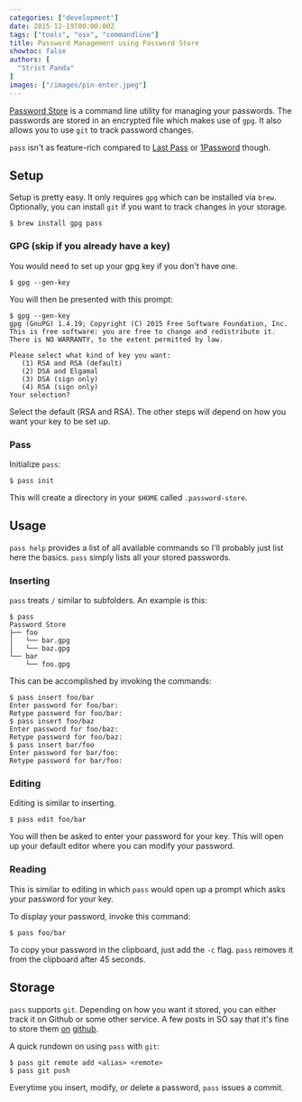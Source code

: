 ```yaml
---
categories: ["development"]
date: 2015-12-19T00:00:00Z
tags: ["tools", "osx", "commandline"]
title: Password Management using Password Store
showtoc: false
authors: [
  "Strict Panda"
]
images: ["/images/pin-enter.jpeg"]
---
```


[Password Store][1] is a command line utility for managing your passwords. The passwords are stored in an encrypted file which makes use of `gpg`. It also allows you to use `git` to track password changes.

`pass` isn't as feature-rich compared to [Last Pass](https://lastpass.com/) or [1Password](https://agilebits.com/onepassword) though.

## Setup

Setup is pretty easy. It only requires `gpg` which can be installed via `brew`. Optionally, you can install `git` if you want to track changes in your storage.

```shell
$ brew install gpg pass
```

### GPG (skip if you already have a key)
You would need to set up your gpg key if you don't have one.

```shell
$ gpg --gen-key
```

You will then be presented with this prompt:

```shell
$ gpg --gen-key
gpg (GnuPG) 1.4.19; Copyright (C) 2015 Free Software Foundation, Inc.
This is free software: you are free to change and redistribute it.
There is NO WARRANTY, to the extent permitted by law.

Please select what kind of key you want:
   (1) RSA and RSA (default)
   (2) DSA and Elgamal
   (3) DSA (sign only)
   (4) RSA (sign only)
Your selection?
```

Select the default (RSA and RSA). The other steps will depend on how you want your key to be set up.

### Pass

Initialize `pass`:

```shell
$ pass init
```

This will create a directory in your `$HOME` called `.password-store`.

## Usage

`pass help` provides a list of all available commands so I'll probably just list here the basics. `pass` simply lists all your stored passwords.

### Inserting

`pass` treats `/` similar to subfolders. An example is this:

```shell
$ pass
Password Store
├── foo
│   └── bar.gpg
│   └── baz.gpg
└── bar
    └── foo.gpg
```

This can be accomplished by invoking the commands:

```shell
$ pass insert foo/bar
Enter password for foo/bar:
Retype password for foo/bar:
$ pass insert foo/baz
Enter password for foo/baz:
Retype password for foo/baz:
$ pass insert bar/foo
Enter password for bar/foo:
Retype password for bar/foo:
```

### Editing

Editing is similar to inserting.

```shell
$ pass edit foo/bar
```

You will then be asked to enter your password for your key. This will open up your default editor where you can modify your password.

### Reading

This is similar to editing in which `pass` would open up a prompt which asks your password for your key.

To display your password, invoke this command:

```shell
$ pass foo/bar
```

To copy your password in the clipboard, just add the `-c` flag. `pass` removes it from the clipboard after 45 seconds.

## Storage

`pass` supports `git`. Depending on how you want it stored, you can either track it on Github or some other service. A few posts in SO say that it's fine to store them [on][2] [github][3].

A quick rundown on using `pass` with `git`:

```shell
$ pass git remote add <alias> <remote>
$ pass git push
```

Everytime you insert, modify, or delete a password, `pass` issues a commit.

[1]: http://www.passwordstore.org/
[2]: http://superuser.com/questions/981297/is-it-safe-to-store-encrypted-passwords-on-github
[3]: http://stackoverflow.com/questions/8839141/is-it-considered-good-practice-to-store-passwords-in-a-private-github-repository
